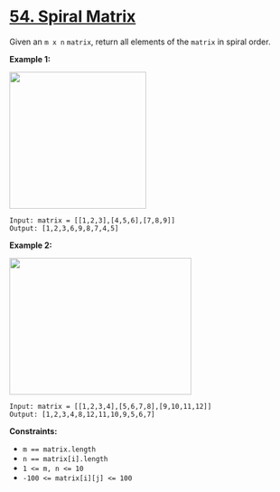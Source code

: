 # [54. Spiral Matrix](https://leetcode.com/problems/spiral-matrix/description/)

Given an `m x n` `matrix`, return all elements of the `matrix` in spiral order.

**Example 1:**

<img alt="" src="https://assets.leetcode.com/uploads/2020/11/13/spiral1.jpg" style="width: 242px; height: 242px;">

```
Input: matrix = [[1,2,3],[4,5,6],[7,8,9]]
Output: [1,2,3,6,9,8,7,4,5]
```

**Example 2:**

<img alt="" src="https://assets.leetcode.com/uploads/2020/11/13/spiral.jpg" style="width: 322px; height: 242px;">

```
Input: matrix = [[1,2,3,4],[5,6,7,8],[9,10,11,12]]
Output: [1,2,3,4,8,12,11,10,9,5,6,7]
```

**Constraints:**

- `m == matrix.length`
- `n == matrix[i].length`
- `1 <= m, n <= 10`
- `-100 <= matrix[i][j] <= 100`
